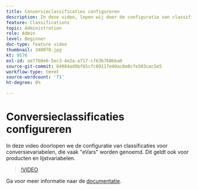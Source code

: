 ```yaml
---
title: Conversieclassificaties configureren
description: In deze video, lopen wij door de configuratie van classificaties voor omzettingsvariabelen, die vaak als eVars worden bekend. Dit geldt ook voor producten en lijstvariabelen.
feature: Classifications
topic: Administration
role: Admin
level: Beginner
doc-type: feature video
thumbnail: 340078.jpg
kt: 9576
exl-id: ae7760e6-5ec3-4e2a-a717-cf63b760bba0
source-git-commit: 84984ad9bf65cfc69117e40ac0e0cfe503cac5e5
workflow-type: tm+mt
source-wordcount: '71'
ht-degree: 0%

---
```


# Conversieclassificaties configureren

In deze video doorlopen we de configuratie van classificaties voor conversievariabelen, die vaak &quot;eVars&quot; worden genoemd. Dit geldt ook voor producten en lijstvariabelen.

>[!VIDEO](https://video.tv.adobe.com/v/340078/?quality=12&learn=on)

Ga voor meer informatie naar de [documentatie](https://experienceleague.adobe.com/docs/analytics/admin/admin-tools/conversion-variables/conversion-classifications.html).

